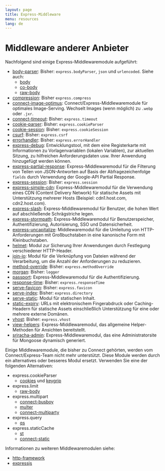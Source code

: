 ```yaml
---
layout: page
title: Express-Middleware
menu: resources
lang: de
---
```

<!---
 Copyright (c) 2016 StrongLoop, IBM, and Express Contributors
 License: MIT
-->

# Middleware anderer Anbieter

Nachfolgend sind einige Express-Middlewaremodule aufgeführt:

  - [body-parser](https://github.com/expressjs/body-parser): Bisher: `express.bodyParser`, `json` und `urlencoded`.
  Siehe auch:
    - [body](https://github.com/raynos/body)
    - [co-body](https://github.com/visionmedia/co-body)
    - [raw-body](https://github.com/stream-utils/raw-body)
  - [compression](https://github.com/expressjs/compression): Bisher `express.compress`
  - [connect-image-optimus](https://github.com/msemenistyi/connect-image-optimus): Connect/Express-Middlewaremodule für optimales Image-Serving. Wechselt Images (wenn möglich) zu `.webp` oder `.jxr`.
  - [connect-timeout](https://github.com/expressjs/timeout): Bisher: `express.timeout`
  - [cookie-parser](https://github.com/expressjs/cookie-parser): Bisher: `express.cookieParser`
  - [cookie-session](https://github.com/expressjs/cookie-session): Bisher: `express.cookieSession`
  - [csurf](https://github.com/expressjs/csurf): Bisher: `express.csrf`
  - [errorhandler](https://github.com/expressjs/errorhandler): Bisher: `express.errorHandler`
  - [express-debug](https://github.com/devoidfury/express-debug): Entwicklungstool, mit dem eine Registerkarte mit Informationen zu Vorlagenvariablen (lokalen Variablen), zur aktuellen Sitzung, zu hilfreichen Anforderungsdaten usw. Ihrer Anwendung hinzugefügt werden können.
  - [express-partial-response](https://github.com/nemtsov/express-partial-response): Express-Middlewaremodul für die Filterung von Teilen von JSON-Antworten auf Basis der Abfragezeichenfolge `fields` durch Verwendung der Google-API Partial Response.
  - [express-session](https://github.com/expressjs/session): Bisher: `express.session`
  - [express-simple-cdn](https://github.com/jamiesteven/express-simple-cdn): Express-Middlewaremodul für die Verwendung eines CDN (Content Delivery Network) für statische Assets mit Unterstützung mehrerer Hosts (Beispiel: cdn1.host.com, cdn2.host.com).
  - [express-slash](https://github.com/ericf/express-slash): Express-Middlewaremodul für Benutzer, die hohen Wert auf abschließende Schrägstriche legen.
  - [express-stormpath](https://github.com/stormpath/stormpath-express): Express-Middlewaremodul für Benutzerspeicher, Authentifizierung, Autorisierung, SSO und Datensicherheit.
  - [express-uncapitalize](https://github.com/jamiesteven/express-uncapitalize): Middlewaremodul für die Umleitung von HTTP-Anforderungen mit Großbuchstaben in eine kanonische Form mit Kleinbuchstaben.
  - [helmet](https://github.com/helmetjs/helmet): Modul zur Sicherung Ihrer Anwendungen durch Festlegung verschiedener HTTP-Header.
  - [join-io](https://github.com/coderaiser/join-io "join-io"): Modul für die Verknüpfung von Dateien während der Verarbeitung, um die Anzahl der Anforderungen zu reduzieren.
  - [method-override](https://github.com/expressjs/method-override): Bisher: `express.methodOverride`
  - [morgan](https://github.com/expressjs/morgan): Bisher: `logger`
  - [passport](https://github.com/jaredhanson/passport): Express-Middlewaremodul für die Authentifizierung.
  - [response-time](https://github.com/expressjs/response-time): Bisher: `express.responseTime`
  - [serve-favicon](https://github.com/expressjs/serve-favicon): Bisher: `express.favicon`
  - [serve-index](https://github.com/expressjs/serve-index): Bisher: `express.directory`
  - [serve-static](https://github.com/expressjs/serve-static): Modul für statischen Inhalt.
  - [static-expiry](https://github.com/paulwalker/connect-static-expiry): URLs mit elektronischem Fingerabdruck oder Caching-Headern für statische Assets einschließlich Unterstützung für eine oder mehrere externe Domänen.
  - [vhost](https://github.com/expressjs/vhost): Bisher: `express.vhost`
  - [view-helpers](https://github.com/madhums/node-view-helpers): Express-Middlewaremodul, das allgemeine Helper-Methoden für Ansichten bereitstellt.
  - [sriracha-admin](https://github.com/hdngr/siracha): Express-Middlewaremodul, das eine Administratorsite für Mongoose dynamisch generiert.

Einige Middlewaremodule, die bisher zu Connect gehörten, werden vom Connect/Express-Team nicht mehr unterstützt. Diese Module werden durch ein alternatives oder besseres Modul ersetzt. Verwenden Sie eine der folgenden Alternativen:

  - express.cookieParser
    - [cookies](https://github.com/jed/cookies) und [keygrip](https://github.com/jed/keygrip)
  - express.limit
    - [raw-body](https://github.com/stream-utils/raw-body)
  - express.multipart
    - [connect-busboy](https://github.com/mscdex/connect-busboy)
    - [multer](https://github.com/expressjs/multer)
    - [connect-multiparty](https://github.com/superjoe30/connect-multiparty)
  - express.query
    - [qs](https://github.com/visionmedia/node-querystring)
  - express.staticCache
    - [st](https://github.com/isaacs/st)
    - [connect-static](https://github.com/andrewrk/connect-static)

Informationen zu weiteren Middlewaremodulen siehe:

 - [http-framework](https://github.com/Raynos/http-framework/wiki/Modules)
 - [expressjs](https://github.com/expressjs)
